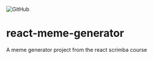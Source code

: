 ![GitHub](https://img.shields.io/github/license/ju1dev/React-meme-generator?style=for-the-badge)
# react-meme-generator
A meme generator project from the react scrimba course
